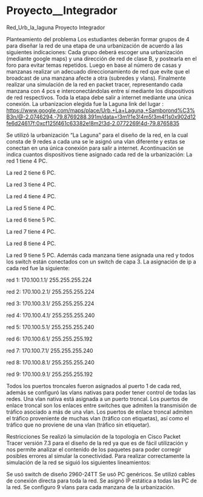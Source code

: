 # Proyecto__Integrador

Red_Urb_la_laguna Proyecto Integrador

Planteamiento del problema Los estudiantes deberán formar grupos de 4 para diseñar la red de una etapa de una urbanización de acuerdo a las siguientes indicaciones: Cada grupo deberá escoger una urbanización (mediante google maps) y una dirección de red de clase B, y postearla en el foro para evitar temas repetidos. Luego en base al número de casas y manzanas realizar un adecuado direccionamiento de red que evite que el broadcast de una manzana afecte a otra (subredes y vlans). Finalmente realizar una simulación de la red en packet tracer, representando cada manzana con 4 pcs e interconectándolas entre sí mediante los dispositivos de red respectivos. Toda la etapa debe salir a internet mediante una única conexión. La urbanizacion elegida fue la Laguna link del lugar :
https://www.google.com/maps/place/Urb.+La+Laguna,+Samborond%C3%B3n/@-2.0746294,-79.8769288,391m/data=!3m1!1e3!4m5!3m4!1s0x902d12fe6d24617f:0xcf125f461c63382e!8m2!3d-2.0772269!4d-79.8765835

Se utilizó la urbanización “La Laguna” para el diseño de la red, en la cual consta de 9 redes a cada una se le asignó una vlan diferente y estas se conectan en una única conexión para salir a internet. Acontinuación se indica cuantos dispositivos tiene asignado cada red de la urbanización: La red 1 tiene 4 PC.

La red 2 tiene 6 PC.

La red 3 tiene 4 PC.

La red 4 tiene 4 PC.

La red 5 tiene 4 PC.

La red 6 tiene 5 PC.

La red 7 tiene 4 PC.

La red 8 tiene 4 PC.

La red 9 tiene 5 PC.
Además cada manzana tiene asignada una red y todos los switch están conectados con un switch de capa 3. La asignación de ip a cada red fue la siguiente:

red 1: 170.100.1.1/ 255.255.255.224

red 2: 170.100.2.1/ 255.255.255.224

red 3: 170.100.3.1/ 255.255.255.224

red 4: 170.100.4.1/ 255.255.255.240

red 5: 170.100.5.1/ 255.255.255.240

red 6: 170.100.6.1/ 255.255.255.192

red 7: 170.100.7.1/ 255.255.255.240

red 8: 170.100.8.1/ 255.255.255.240

red 9: 170.100.9.1/ 255.255.255.192

Todos los puertos troncales fueron asignados al puerto 1 de cada red, además se configuró las vlans nativas para poder tener control de todas las redes. Una vlan nativa está asignada a un puerto troncal. Los puertos de enlace troncal son los enlaces entre switches que admiten la transmisión de tráfico asociado a más de una vlan. Los puertos de enlace troncal admiten el tráfico proveniente de muchas vlan (tráfico con etiquetas), así como el tráfico que no proviene de una vlan (tráfico sin etiquetar).

Restricciones Se realizó la simulación de la topología en Cisco Packet Tracer versión 7.3 para el diseño de la red ya que es de fácil utilización y nos permite analizar el contenido de los paquetes para poder corregir posibles errores al simular la conectividad. Para realizar correctamente la simulación de la red se siguió los siguientes lineamientos:

Se usó switch de diseño 2960-24TT
Se usó PC genéricos.
Se utilizó cables de conexión directa para toda la red.
Se asignó IP estática a todas las PC de la red.
Se configuro 9 vlans para cada manzana de la urbanización.

